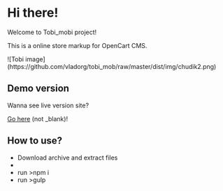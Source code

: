 <h1>Hi there!</h1>
<p>Welcome to Tobi_mobi project!</p>
<p>This is a online store markup for OpenCart CMS.</p>
![Tobi image](https://github.com/vladorg/tobi_mob/raw/master/dist/img/chudik2.png)
<h2>Demo version</h2>
<p>Wanna see live version site?<p>
<p><a href="https://vladorg.github.io/tobi_mobi/" target="_blank">Go here</a> (not _blank)!<p>
<h2>How to use?</h2>
<ul>
  <li>Download archive and extract files<li>
  <li>run >npm i</li>
  <li>run >gulp</li>
</ul>
